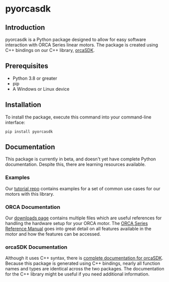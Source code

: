 # pyorcasdk

## Introduction

pyorcasdk is a Python package designed to allow for easy software interaction with ORCA Series linear motors. The package is created using C++ bindings on our C++ library, [orcaSDK](https://github.com/IrisDynamics/orcaSDK).

## Prerequisites

- Python 3.8 or greater
- pip
- A Windows or Linux device

## Installation

To install the package, execute this command into your command-line interface:

```
pip install pyorcasdk
```

## Documentation

This package is currently in beta, and doesn't yet have complete Python documentation. Despite this, there are learning resources available.

### Examples

Our [tutorial repo](https://github.com/IrisDynamics/orcaSDK_tutorials) contains examples for a set of common use cases for our motors with this library. 

### ORCA Documentation

Our [downloads page](https://irisdynamics.com/downloads) contains multiple files which are useful references for handling the hardware setup for your ORCA motor. The [ORCA Series Reference Manual](https://irisdynamics.com/hubfs/Website/Downloads/Orca/Approved/RM220115_Orca_Series_Reference_Manual.pdf) goes into great detail on all features available in the motor and how the features can be accessed.

### orcaSDK Documentation

Although it uses C++ syntax, there is [complete documentation for orcaSDK](https://github.com/IrisDynamics/orcaSDK/releases/latest). Because this package is generated using C++ bindings, nearly all function names and types are identical across the two packages. The documentation for the C++ library might be useful if you need additional information.